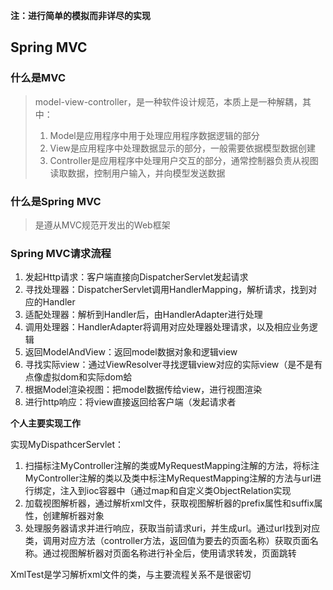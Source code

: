 **注：进行简单的模拟而非详尽的实现**

## Spring MVC

### 什么是MVC

>model-view-controller，是一种软件设计规范，本质上是一种解耦，其中：
>
>1. Model是应用程序中用于处理应用程序数据逻辑的部分
>2. View是应用程序中处理数据显示的部分，一般需要依据模型数据创建
>3. Controller是应用程序中处理用户交互的部分，通常控制器负责从视图读取数据，控制用户输入，并向模型发送数据

### 什么是Spring MVC

>是遵从MVC规范开发出的Web框架

### Spring MVC请求流程

1. 发起Http请求：客户端直接向DispatcherServlet发起请求
2. 寻找处理器：DispatcherServlet调用HandlerMapping，解析请求，找到对应的Handler
3. 适配处理器：解析到Handler后，由HandlerAdapter进行处理
4. 调用处理器：HandlerAdapter将调用对应处理器处理请求，以及相应业务逻辑
5. 返回ModelAndView：返回model数据对象和逻辑view
6. 寻找实际view：通过ViewResolver寻找逻辑view对应的实际view（是不是有点像虚拟dom和实际dom蛤
7. 根据Model渲染视图：把model数据传给view，进行视图渲染
8. 进行http响应：将view直接返回给客户端（发起请求者



**个人主要实现工作**

实现MyDispathcerServlet：

1. 扫描标注MyController注解的类或MyRequestMapping注解的方法，将标注MyController注解的类以及类中标注MyRequestMapping注解的方法与url进行绑定，注入到ioc容器中（通过map和自定义类ObjectRelation实现
2. 加载视图解析器，通过解析xml文件，获取视图解析器的prefix属性和suffix属性，创建解析器对象
3. 处理服务器请求并进行响应，获取当前请求uri，并生成url。通过url找到对应类，调用对应方法（controller方法，返回值为要去的页面名称）获取页面名称。通过视图解析器对页面名称进行补全后，使用请求转发，页面跳转

XmlTest是学习解析xml文件的类，与主要流程关系不是很密切

